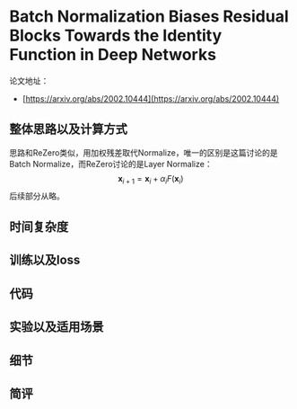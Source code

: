 # Batch Normalization Biases Residual Blocks Towards the Identity Function in Deep Networks

论文地址：

- [https://arxiv.org/abs/2002.10444](https://arxiv.org/abs/2002.10444)



## 整体思路以及计算方式

思路和ReZero类似，用加权残差取代Normalize，唯一的区别是这篇讨论的是Batch Normalize，而ReZero讨论的是Layer Normalize：
$$
 \boldsymbol{x}_{i+1}=\boldsymbol{x}_{i}+\alpha_{i} F\left(\boldsymbol{x}_{i}\right)
$$
后续部分从略。



## 时间复杂度





## 训练以及loss



## 代码



## 实验以及适用场景





## 细节



## 简评

